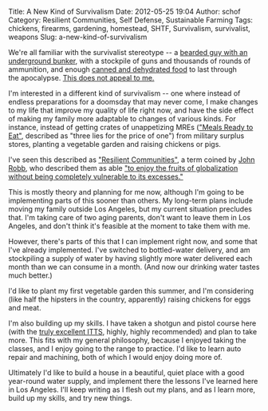 Title: A New Kind of Survivalism
Date: 2012-05-25 19:04
Author: schof
Category: Resilient Communities, Self Defense, Sustainable Farming
Tags: chickens, firearms, gardening, homestead, SHTF, Survivalism, survivalist, weapons
Slug: a-new-kind-of-survivalism

We're all familiar with the survivalist stereotype -- a [bearded guy
with an underground
bunker](http://ednixon.smugmug.com/Other/Survivalist-Bunker-near-Big/13577863_x25nxr/990142817_4FkiU#!i=990213148&k=xRNPE),
with a stockpile of guns and thousands of rounds of ammunition, and
enough [canned and dehydrated
food](http://ednixon.smugmug.com/Other/Survivalist-Bunker-near-Big/13577863_x25nxr/990142817_4FkiU#!i=990152746&k=bH7N6)
to last through the apocalypse. [This does not appeal to
me.](http://ktar.com/509/1534325/Negotiators-try-to-lure-Wash-fugitive-from-bunker)

I'm interested in a different kind of survivalism -- one where instead
of endless preparations for a doomsday that may never come, I make
changes to my life that improve my quality of life right now, and have
the side effect of making my family more adaptable to changes of various
kinds. For instance, instead of getting crates of unappetizing MREs
(["Meals Ready to Eat"](https://en.wikipedia.org/wiki/MRE), described as
"three lies for the price of one") from military surplus stores,
planting a vegetable garden and raising chickens or pigs.

I've seen this described as ["Resilient
Communities"](http://learningforsustainability.net/susdev/resilience.php),
a term coined by [John
Robb](http://globalguerrillas.typepad.com/about.html), who described
them as able ["to enjoy the fruits of globalization without being
completely vulnerable to its
excesses."](http://globalguerrillas.typepad.com/globalguerrillas/2008/01/the-resilient-c.html)

This is mostly theory and planning for me now, although I'm going to be
implementing parts of this sooner than others. My long-term plans
include moving my family outside Los Angeles, but my current situation
precludes that. I'm taking care of two aging parents, don't want to
leave them in Los Angeles, and don't think it's feasible at the moment
to take them with me.

However, there's parts of this that I can implement right now, and some
that I've already implemented. I've switched to bottled-water delivery,
and am stockpiling a supply of water by having slightly more water
delivered each month than we can consume in a month. (And now our
drinking water tastes much better.)

I'd like to plant my first vegetable garden this summer, and I'm
considering (like half the hipsters in the country, apparently) raising
chickens for eggs and meat.

I'm also building up my skills. I have taken a shotgun and pistol course
here (with the [truly excellent
ITTS](http://www.internationaltactical.com/index.html), highly, highly
recommended) and plan to take more. This fits with my general
philosophy, because I enjoyed taking the classes, and I enjoy going to
the range to practice. I'd like to learn auto repair and machining, both
of which I would enjoy doing more of.

Ultimately I'd like to build a house in a beautiful, quiet place with a
good year-round water supply, and implement there the lessons I've
learned here in Los Angeles. I'll keep writing as I flesh out my plans,
and as I learn more, build up my skills, and try new things.

